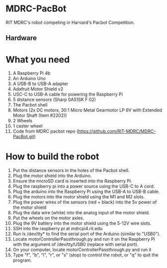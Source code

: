 # MDRC-PacBot
RIT MDRC's robot competing in Harvard's Pacbot Competition.

## Hardware

# What you need

1. A Raspberry Pi 4b
2. An Arduino Uno
3. A USB-B to USB-A adapter
4. Adafruit Motor Shield v2
5. USC-C to USB-A cable for powering the Raspberry Pi
6. 5 distance sensors (Sharp 0A51SK F 02)
7. The Pacbot shell
8. Motors (2x DC motors, 30:1 Micro Metal Gearmotor LP 6V with Extended Motor Shaft (Item #2202))
9. 2 Wheels
10. 1 caster wheel
11. Code from MDRC pacbot repo (https://github.com/RIT-MDRC/MDRC-PacBot.git)

# How to build the robot

1. Put the distance sensors in the holes of the Pacbot shell.
2. Plug the motor shield into the Arduino.
3. Ensure the microSD card is inserted into the Raspberry Pi.
4. Plug the raspberry pi into a power source using the USB-C to A cord.
5. Plug the arduino into the Raspberry Pi using the USB-A to USB-B cable.
6. Plug the motors into the motor shield using the M1 and M2 slots.
7. Plug the power wires of the sensors (red + black) into the 5v power of the motor shield
8. Plug the data wire (white) into the analog input of the motor shield.
9. Put the wheels on the motor axles.
10. Plug the 9V battery into the motor shield using the 5-12V wire slots.
11. SSH into the raspberry pi at mdrcpi4.rit.edu
12. Run ls /dev/tty* to find the serial port of the Arduino (similar to "USB0").
13. Locate motorControllerPassthrough.py and run it on the Raspberry Pi with the argument of /dev/tty/USB0 (replace with serial port).
14. On your computer, locate motorControllerPassthrough.py and run it
15. Type "f", "b", "l", "r", or "s" (stop) to control the robot, or "q" to quit the program.

